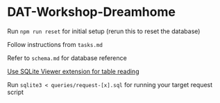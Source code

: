 # DAT-Workshop-Dreamhome

Run `npm run reset` for initial setup (rerun this to reset the database)

Follow instructions from `tasks.md`

Refer to `schema.md` for database reference

[Use SQLite Viewer extension for table reading](vscode:extension/qwtel.sqlite-viewer)

Run `sqlite3 < queries/request-[x].sql` for running your target request script
